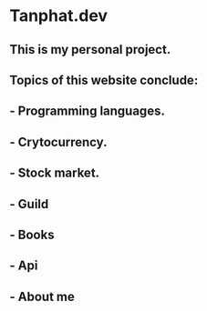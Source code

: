 # Tanphat.dev

## This is my personal project.
## Topics of this website conclude:
##  - Programming languages.
##  - Crytocurrency.
##  - Stock market.
##  - Guild
##  - Books
##  - Api
##  - About me
